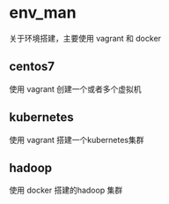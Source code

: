 # env_man
关于环境搭建，主要使用 vagrant 和 docker 

## centos7
使用 vagrant 创建一个或者多个虚拟机

## kubernetes 
使用 vagrant 搭建一个kubernetes集群

## hadoop 
使用 docker 搭建的hadoop 集群